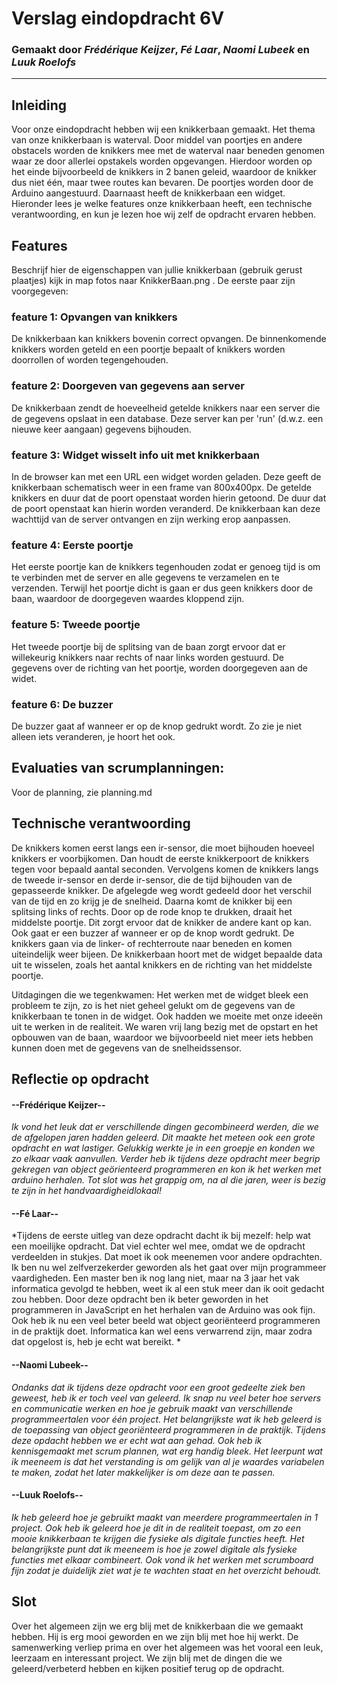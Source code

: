 # Verslag eindopdracht 6V
### Gemaakt door *Frédérique Keijzer*, *Fé Laar*, *Naomi Lubeek* en *Luuk Roelofs*

---

## Inleiding
Voor onze eindopdracht hebben wij een knikkerbaan gemaakt. Het thema van onze knikkerbaan is waterval. Door middel van poortjes en andere obstacels worden de knikkers mee met de waterval naar beneden genomen waar ze door allerlei opstakels worden opgevangen. Hierdoor worden op het einde bijvoorbeeld de knikkers in 2 banen geleid, waardoor de knikker dus niet één, maar twee routes kan bevaren. De poortjes worden door de Arduino aangestuurd. Daarnaast heeft de knikkerbaan een widget. Hieronder lees je welke features onze knikkerbaan heeft, een technische verantwoording, en kun je lezen hoe wij zelf de opdracht ervaren hebben.


## Features
Beschrijf hier de eigenschappen van jullie knikkerbaan (gebruik gerust plaatjes) kijk in map fotos naar KnikkerBaan.png . De eerste paar zijn voorgegeven:

### feature 1: Opvangen van knikkers
De knikkerbaan kan knikkers bovenin correct opvangen. De binnenkomende knikkers worden geteld en een poortje bepaalt of knikkers worden doorrollen of worden tegengehouden.

### feature 2: Doorgeven van gegevens aan server
De knikkerbaan zendt de hoeveelheid getelde knikkers naar een server die de gegevens opslaat in een database. Deze server kan per 'run' (d.w.z. een nieuwe keer aangaan) gegevens bijhouden.

### feature 3: Widget wisselt info uit met knikkerbaan
In de browser kan met een URL een widget worden geladen. Deze geeft de knikkerbaan schematisch weer in een frame van 800x400px. De getelde knikkers en duur dat de poort openstaat worden hierin getoond. De duur dat de poort openstaat kan hierin worden veranderd. De knikkerbaan kan deze wachttijd van de server ontvangen en zijn werking erop aanpassen.

### feature 4: Eerste poortje
Het eerste poortje kan de knikkers tegenhouden zodat er genoeg tijd is om te verbinden met de server en alle gegevens te verzamelen en te verzenden. Terwijl het poortje dicht is gaan er dus geen knikkers door de baan, waardoor de doorgegeven waardes kloppend zijn. 

### feature 5: Tweede poortje
Het tweede poortje bij de splitsing van de baan zorgt ervoor dat er willekeurig knikkers naar rechts of naar links worden gestuurd. De gegevens over de richting van het poortje, worden doorgegeven aan de widet.

### feature 6: De buzzer
De buzzer gaat af wanneer er op de knop gedrukt wordt. Zo zie je niet alleen iets veranderen, je hoort het ook.

## Evaluaties van scrumplanningen:
Voor de planning, zie planning.md



## Technische verantwoording

De knikkers komen eerst langs een ir-sensor, die moet bijhouden hoeveel knikkers er voorbijkomen. Dan houdt de eerste knikkerpoort de knikkers tegen voor bepaald aantal seconden. Vervolgens komen de knikkers langs de tweede ir-sensor en derde ir-sensor, die de tijd bijhouden van de gepasseerde knikker. De afgelegde weg wordt gedeeld door het verschil van de tijd en zo krijg je de snelheid. Daarna komt de knikker bij een splitsing links of rechts. Door op de rode knop te drukken, draait het middelste poortje. Dit zorgt ervoor dat de knikker de andere kant op kan. Ook gaat er een buzzer af wanneer er op de knop wordt gedrukt. De knikkers gaan via de linker- of rechterroute naar beneden en komen uiteindelijk weer bijeen. De knikkerbaan hoort met de widget bepaalde data uit te wisselen, zoals het aantal knikkers en de richting van het middelste poortje.

Uitdagingen die we tegenkwamen: Het werken met de widget bleek een probleem te zijn, zo is het niet geheel gelukt om de gegevens van de knikkerbaan te tonen in de widget. Ook hadden we moeite met onze ideeën uit te werken in de realiteit. We waren vrij lang bezig met de opstart en het opbouwen van de baan, waardoor we bijvoorbeeld niet meer iets hebben kunnen doen met de gegevens van de snelheidssensor. 


## Reflectie op opdracht
#### --Frédérique Keijzer--
*Ik vond het leuk dat er verschillende dingen gecombineerd werden, die we de afgelopen jaren hadden geleerd. Dit maakte het meteen ook een grote opdracht en wat lastiger. Gelukkig werkte je in een groepje en konden we zo elkaar vaak aanvullen. Verder heb ik tijdens deze opdracht meer begrip gekregen van object geörienteerd programmeren en kon ik het werken met arduino herhalen. Tot slot was het grappig om, na al die jaren, weer is bezig te zijn in het handvaardigheidlokaal!*

#### --Fé Laar--
*Tijdens de eerste uitleg van deze opdracht dacht ik bij mezelf: help wat een moeilijke opdracht. Dat viel echter wel mee, omdat we de opdracht verdeelden in stukjes. Dat moet ik ook meenemen voor andere opdrachten. Ik ben nu wel zelfverzekerder geworden als het gaat over mijn programmeer vaardigheden. Een master ben ik nog lang niet, maar na 3 jaar het vak informatica gevolgd te hebben, weet ik al een stuk meer dan ik ooit gedacht zou hebben. Door deze opdracht ben ik beter geworden in het programmeren in JavaScript en het herhalen van de Arduino was ook fijn. Ook heb ik nu een veel beter beeld wat object georiënteerd programmeren in de praktijk doet. Informatica kan wel eens verwarrend zijn, maar zodra dat opgelost is, heb je echt wat bereikt. *

#### --Naomi Lubeek--
*Ondanks dat ik tijdens deze opdracht voor een groot gedeelte ziek ben geweest, heb ik er toch veel van geleerd. Ik snap nu veel beter hoe servers en communicatie werken en hoe je gebruik maakt van verschillende programmeertalen voor één project. Het belangrijkste wat ik heb geleerd is de toepassing van object georiënteerd programmeren in de praktijk. Tijdens deze opdacht hebben we er echt wat aan gehad. Ook heb ik kennisgemaakt met scrum plannen, wat erg handig bleek. Het leerpunt wat ik meeneem is dat het verstanding is om gelijk van al je waardes variabelen te maken, zodat het later makkelijker is om deze aan te passen.*

#### --Luuk Roelofs--
*Ik heb geleerd hoe je gebruikt maakt van meerdere programmeertalen in 1 project. Ook heb ik geleerd hoe je dit in de realiteit toepast, om zo een mooie knikkerbaan te krijgen die fysieke als digitale functies heeft. Het belangrijkste punt dat ik meeneem is hoe je zowel digitale als fysieke functies met elkaar combineert. Ook vond ik het werken met scrumboard fijn zodat je duidelijk ziet wat je te wachten staat en het overzicht behoudt.*

## Slot
Over het algemeen zijn we erg blij met de knikkerbaan die we gemaakt hebben. Hij is erg mooi geworden en we zijn blij met hoe hij werkt. De samenwerking verliep prima en over het algemeen was het vooral een leuk, leerzaam en interessant project. We zijn blij met de dingen die we geleerd/verbeterd hebben en kijken positief terug op de opdracht.
